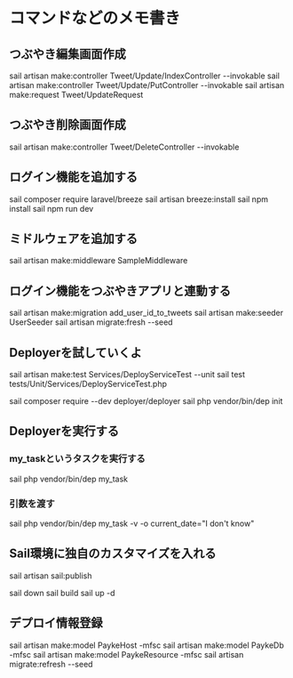 # コマンドなどのメモ書き

## つぶやき編集画面作成

sail artisan make:controller Tweet/Update/IndexController --invokable
sail artisan make:controller Tweet/Update/PutController --invokable
sail artisan make:request Tweet/UpdateRequest

## つぶやき削除画面作成

sail artisan make:controller Tweet/DeleteController --invokable

## ログイン機能を追加する

sail composer require laravel/breeze
sail artisan breeze:install
sail npm install
sail npm run dev

## ミドルウェアを追加する

sail artisan make:middleware SampleMiddleware

## ログイン機能をつぶやきアプリと連動する

sail artisan make:migration add_user_id_to_tweets
sail artisan make:seeder UserSeeder
sail artisan migrate:fresh --seed

## Deployerを試していくよ

sail artisan make:test Services/DeployServiceTest --unit
sail test tests/Unit/Services/DeployServiceTest.php

sail composer require --dev deployer/deployer
sail php vendor/bin/dep init

## Deployerを実行する

### my_taskというタスクを実行する
sail php vendor/bin/dep my_task

### 引数を渡す
sail php vendor/bin/dep my_task -v -o current_date="I don't know"

## Sail環境に独自のカスタマイズを入れる
sail artisan sail:publish

sail down
sail build
sail up -d

## デプロイ情報登録

sail artisan make:model PaykeHost -mfsc
sail artisan make:model PaykeDb -mfsc
sail artisan make:model PaykeResource -mfsc
sail artisan migrate:refresh --seed